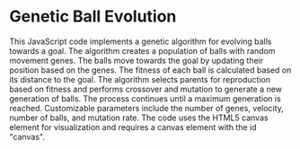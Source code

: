 # Genetic Ball Evolution

This JavaScript code implements a genetic algorithm for evolving balls towards a goal. The algorithm creates a population of balls with random movement genes. The balls move towards the goal by updating their position based on the genes. The fitness of each ball is calculated based on its distance to the goal. The algorithm selects parents for reproduction based on fitness and performs crossover and mutation to generate a new generation of balls. The process continues until a maximum generation is reached. Customizable parameters include the number of genes, velocity, number of balls, and mutation rate. The code uses the HTML5 canvas element for visualization and requires a canvas element with the id "canvas".
